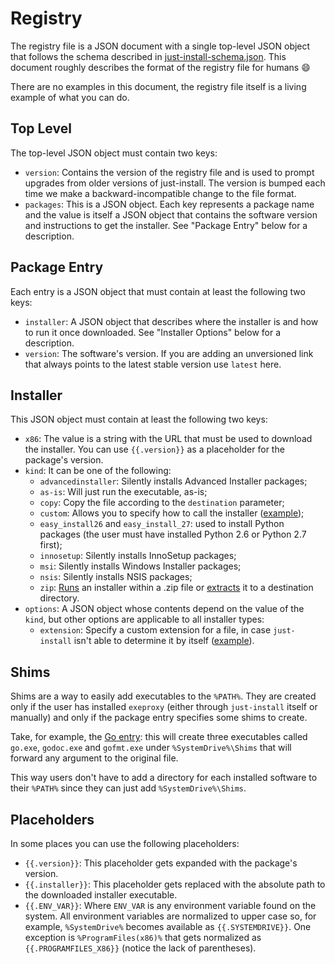 Registry
========

The registry file is a JSON document with a single top-level JSON object that follows the schema
described in [just-install-schema.json](just-install-schema.json). This document roughly describes
the format of the registry file for humans :smile:

There are no examples in this document, the registry file itself is a living example of what you can
do.


## Top Level

The top-level JSON object must contain two keys:

* `version`: Contains the version of the registry file and is used to prompt upgrades from older
  versions of just-install. The version is bumped each time we make a backward-incompatible change
  to the file format.
* `packages`: This is a JSON object. Each key represents a package name and the value is itself a
  JSON object that contains the software version and instructions to get the installer. See "Package
  Entry" below for a description.


## Package Entry

Each entry is a JSON object that must contain at least the following two keys:

* `installer`: A JSON object that describes where the installer is and how to run it once
  downloaded. See "Installer Options" below for a description.
* `version`: The software's version. If you are adding an unversioned link that always points to the
  latest stable version use `latest` here.


## Installer

This JSON object must contain at least the following two keys:

* `x86`: The value is a string with the URL that must be used to download the installer. You can use
  `{{.version}}` as a placeholder for the package's version.
* `kind`: It can be one of the following:
  - `advancedinstaller`: Silently installs Advanced Installer packages;
  - `as-is`: Will just run the executable, as-is;
  - `copy`: Copy the file according to the `destination` parameter;
  - `custom`: Allows you to specify how to call the installer
    ([example](https://github.com/lvillani/just-install/blob/18876192c5ed7f24a3acaa34524d3680ec17da3e/just-install.json#L79-L101));
  - `easy_install26` and `easy_install_27`: used to install Python packages (the user must have
    installed Python 2.6 or Python 2.7 first);
  - `innosetup`: Silently installs InnoSetup packages;
  - `msi`: Silently installs Windows Installer packages;
  - `nsis`: Silently installs NSIS packages;
  - `zip`: [Runs](https://github.com/lvillani/just-install/blob/18876192c5ed7f24a3acaa34524d3680ec17da3e/just-install.json#L66-L78)
    an installer within a .zip file or [extracts](https://github.com/lvillani/just-install/blob/18876192c5ed7f24a3acaa34524d3680ec17da3e/just-install.json#L216-L231)
    it to a destination directory.
* `options`: A JSON object whose contents depend on the value of the `kind`, but other options are
  applicable to all installer types:
  - `extension`: Specify a custom extension for a file, in case `just-install` isn't able to
    determine it by itself ([example](https://github.com/lvillani/just-install/blob/0a90135b8aaa4bdae65c63949673e57eed049294/just-install.json#L195-L208)).

## Shims

Shims are a way to easily add executables to the `%PATH%`. They are created only if the user has
installed `exeproxy` (either through `just-install` itself or manually) and only if the package
entry specifies some shims to create.

Take, for example, the
[Go entry](https://github.com/lvillani/just-install/blob/18876192c5ed7f24a3acaa34524d3680ec17da3e/just-install.json#L336-L350):
this will create three executables called `go.exe`, `godoc.exe` and `gofmt.exe`
under `%SystemDrive%\Shims` that will forward any argument to the original file.

This way users don't have to add a directory for each installed software to their `%PATH%` since
they can just add `%SystemDrive%\Shims`.


## Placeholders

In some places you can use the following placeholders:

* `{{.version}}`: This placeholder gets expanded with the package's version.
* `{{.installer}}`: This placeholder gets replaced with the absolute path to the downloaded
  installer executable.
* `{{.ENV_VAR}}`: Where `ENV_VAR` is any environment variable found on the system. All environment
  variables are normalized to upper case so, for example, `%SystemDrive%` becomes available as
  `{{.SYSTEMDRIVE}}`. One exception is `%ProgramFiles(x86)%` that gets normalized as
  `{{.PROGRAMFILES_X86}}` (notice the lack of parentheses).
